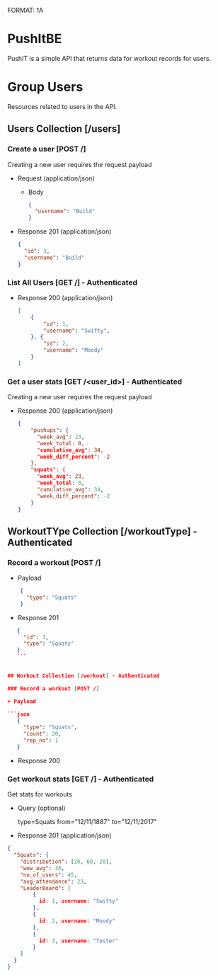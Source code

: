 FORMAT: 1A

# PushItBE

PushIT is a simple API that returns data for workout records for users.

# Group Users

Resources related to users in the API.

## Users Collection [/users]

### Create a user [POST /]

Creating a new user requires the request payload

+ Request (application/json)

    + Body

        ```json
        {
          "username": "Build"
        }
        ```

+ Response 201 (application/json)

    ```json
    {
      "id": 3,
      "username": "Build"
    }
    ```

### List All Users [GET /] - Authenticated

+ Response 200 (application/json)

    ```json
    [
        {
            "id": 1,
            "username": "Swifty",
        }, {
            "id": 2,
            "username": "Moody"
        }
    ]
    ```

### Get a user stats [GET /<user_id>] - Authenticated

Creating a new user requires the request payload

+ Response 200 (application/json)

    ```json
    {
        "pushups": {
          "week_avg": 23,
          "week_total: 0,
          "cumulative_avg": 34,
          "week_diff_percent": -2
        },
        "squats": {
          "week_avg": 23,
          "week_total: 0,
          "cumulative_avg": 34,
          "week_diff_percent": -2
        }
    }
    ```

## WorkoutTYpe Collection [/workoutType] - Authenticated

### Record a workout [POST /]

+ Payload

```json
    {
      "type": "Squats"
    }
```

+ Response 201

 ```json
    {
      "id": 3,
      "type": "Squats"
    }
    ```


## Workout Collection [/workout] - Authenticated

### Record a workout [POST /]

+ Payload

```json
    {
      "type": "Squats",
      "count": 20,
      "rep_no": 1
    }
```

+ Response 200


### Get workout stats [GET /] - Authenticated

Get stats for workouts

+ Query (optional)

    type=Squats
    from="12/11/1887"
    to="12/11/2017"

+ Response 201 (application/json)

```json
{
  "Squats": {
    "distribution": [20, 60, 20],
    "wow_avg": 34,
    "no_of_users": 45,
    "avg_attendance": 23,
    "LeaderBoard": [
        {
          id: 1, username: "Swifty"
        },
        {
          id: 2, username: "Moody"
        },
        {
          id: 3, username: "Tester"
        }
    ]
  }
}
```